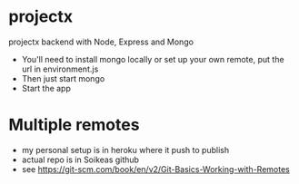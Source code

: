 # projectx
projectx backend with Node, Express and Mongo

* You'll need to install mongo locally or set up your own remote, put the url in environment.js
* Then just start mongo
* Start the app

# Multiple remotes
* my personal setup is in heroku where it push to publish
* actual repo is in Soikeas github
* see https://git-scm.com/book/en/v2/Git-Basics-Working-with-Remotes
